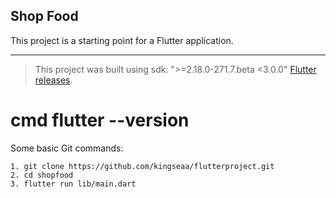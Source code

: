 ## Shop Food

This project is a starting point for a Flutter application.

---
> This project was built using sdk: ">=2.18.0-271.7.beta <3.0.0" [Flutter releases](https://docs.flutter.dev/development/tools/sdk/releases). 


# cmd flutter --version

Some basic Git commands:
```
1. git clone https://github.com/kingseaa/flutterproject.git
2. cd shopfood
3. flutter run lib/main.dart
```


